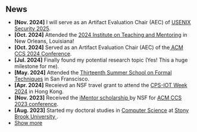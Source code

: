 <h2 style="margin: 60px 0px 10px;">News</h2>

<ul>
<li><strong>[Nov. 2024]</strong> I will serve as an Artifact Evaluation Chair (AEC) of <a href="https://www.usenix.org/conference/usenixsecurity25">USENIX Security 2025</a>.</li>
<li><strong>[Oct. 2024]</strong> Attended the <a href="https://www.sreb.org/institute-teaching-and-mentoring">2024 Institute on Teaching and Mentoring</a> in New Orleans, Louisiana!</li>
<li><strong>[Oct. 2024]</strong> Served as an Artifact Evaluation Chair (AEC) of the<a href="https://www.sigsac.org/ccs/CCS2024/"> ACM CCS 2024 Conference</a>.</li>
<li><strong>[Jul. 2024]</strong> Finally found my potential research topic (Yes! This a huge milestone for me).</li>
<li><strong>[May. 2024]</strong> Attended the  <a href="https://fm.csl.sri.com/SSFT24/">Thirteenth Summer School on Formal Techniques</a> in San Franscisco.</li>
<li><strong>[Apr. 2024]</strong> Receievd an NSF travel grant to attend the  <a href="https://cps-iot-week2024.ie.cuhk.edu.hk/"> CPS-IOT Week 2024</a> in Hong Kong.</li>
<li><strong>[Nov. 2023]</strong> Received the <a href="https://sites.google.com/vt.edu/imentor/">iMentor scholarship </a> by NSF for  <a href="https://www.sigsac.org/ccs/CCS2023/">ACM CCS 2023 conference</a>.</li>
<li><strong>[Aug. 2023]</strong> Started my doctoral studies in <a href="https://www.cs.stonybrook.edu/">Computer Science</a> at <a href="https://stonybrook.edu">Stony Brook University </a>.</li>


<!-- <li><strong>[Jun. 2024]</strong> I gave a talk on 3D generative models at <a href="https://sites.google.com/view/cvpr24-ac-workshop/">CVPR 2024 Area Chair Workshop</a>. </li>
<li><strong>[Apr. 2024]</strong> I will serve as an Area Chair of <a href="https://neurips.cc/Conferences/2024">NeurIPS 2024</a> and <a href="https://2024.acmmm.org/">ACM MM 2024</a>.</li>
<li><strong>[Jan. 2024]</strong> Our paper about <a href="https://arxiv.org/pdf/2306.08103.pdf">diffusion models</a> is accepted to <a href="https://iclr.cc/Conferences/2024/">ICLR 2024</a>.</li> -->
  

<li> <a href="#" onclick="toggleVis(this); return false;">Show more</a> </li>
<div id="newsmore" style="display:none"> 
     <li><strong>[Apr. 2023]</strong> Our paper "IoT Zigbee Device Security" was accepted by the<a href="https://www.elsevier.com/r"> Elsevier's Internet of Things Journal</a>.</li>
     <li><strong>[Mar. 2023]</strong> Accepted invitation to review manuscript for the <a href="https://ieee-iotj.org//">IEEE Internet of Things Journal</a>.</li>
    <li><strong>[Feb. 2023]</strong> Our manuscript accepted by the <a href="https://ieee-iotj.org//">IEEE Internet of Things Journal</a>.</li>
  <li><strong>[Dec. 2022]</strong> Our paper "Human-Centric Machine Learning" was accepted at by <a href="https://2023.hci.international/">HCI International 2023</a>.</li>
  <li><strong>[Oct. 2022]</strong> Accepted an invitation to serve as a reviwer for <a href="https://2023.hci.international/">HCI International 2023</a>.</li>
  <li><strong>[Oct. 2022]</strong> Our paper about "Ensemble-based IDS" was accepted by the <a href="https://honet-ict.org/archives/honet22/index.html">IEEE Honet 2022</a>.</li>
  <li><strong>[Jun. 2022]</strong> Our paper on  IoT profiling was accepted at the <a href="https://pstnet.ca/pst2022/">Privacy, Security, and Trust (PST2022) conference</a>.</li>
  <!-- <li><strong>[Apr. 2023]</strong> I will give a talk on continual learning at <a href="https://sites.google.com/view/visionseminar">MIT Vision and Graphics Seminar</a>.</li>
  <li><strong>[Apr. 2023]</strong> I will serve as an Area Chair of <a href="https://www.auai.org/uai2023/">UAI 2023</a> and <a href="https://bmvc2023.rog/">BMVC 2023</a>.</li>
  <li><strong>[Mar. 2023]</strong> I will participate in the <a href="https://cvpr2023.thecvf.com/Conferences/2023/CallForDoctoralConsortium">CVPR 2023 Doctoral Consortium</a> with a travel award. </li>
  <li><strong>[Mar. 2023]</strong> I gave a talk on continual learning at <a href="https://vigr.cs.columbia.edu/vigr_seminar.html">Columbia VIGR Seminar</a>. </li>
  <li><strong>[Mar. 2023]</strong> I gave a talk on few-shot learning at EPFL. </li>
  <li><strong>[Feb. 2023]</strong> Two papers about <a href="./publications/">continual learning</a> are accepted to <a href="http://cvpr2023.thecvf.com/">CVPR 2023</a>.</li>
  <li><strong>[Dec. 2022]</strong> <a href="https://www.bmvc2023.org">BMVC 2023</a> will be held in Aberdeen, UK, and I will serve as the Website Chair.</li>
  <li><strong>[Nov. 2022]</strong> Our paper about <a href="https://pure.mpg.de/rest/items/item_3478882_1/component/file_3478883/content">class-incremental learning</a> is accepted to <a href="https://aaai.org/Conferences/AAAI-23/">AAAI 2023</a>.</li>
  <li><strong>[Oct. 2022]</strong> I am recognized as a top reviewer for <a href="https://neurips.cc/Conferences/2022/ProgramCommittee">NeurIPS 2022</a>.</li>
  <li><strong>[Aug. 2022]</strong> I will serve as an area chair of <a href="https://aistats.org/aistats2023/">AISTATS 2023</a>.</li>
  <li><strong>[Jun. 2022]</strong> I will serve as a student mentor of <a href="https://sites.google.com/view/cvpr-academy/">the CVPR Academy</a> at <a href="http://cvpr2022.thecvf.com/">CVPR 2022</a>.</li>
  <li><strong>[Jun. 2022]</strong> I will serve as a website chair of <a href="https://bmvc2022.org/people/organisers/">BMVC 2022</a>, along with <a href="https://yashbhalgat.github.io/">Yash Bhalgat</a>.</li>
  <li><strong>[Sep. 2021]</strong> Our paper about <a href="https://openreview.net/pdf?id=BfPzZSype5M">class-incremental learning</a> is accepted to <a href="https://neurips.cc/Conferences/2021">NeurIPS 2021</a>.</li>
  <li><strong>[Mar. 2021]</strong> Our paper about <a href="https://arxiv.org/pdf/2010.05063.pdf">class-incremental learning</a> is accepted to <a href="http://cvpr2021.thecvf.com/">CVPR 2021</a>.</li>
  <li><strong>[Jul. 2020]</strong> Our paper about <a href="https://link.springer.com/content/pdf/10.1007%2F978-3-030-58517-4_24.pdf">few-shot learning</a> is accepted to <a href="https://eccv2020.eu/">ECCV 2020</a>.</li>
  <li><strong>[Feb. 2020]</strong> Our paper about <a href="https://arxiv.org/pdf/2002.10211.pdf">class-incremental learning</a> is accepted to <a href="http://cvpr2020.thecvf.com/">CVPR 2020</a>.</li>
  <li><strong>[Feb. 2020]</strong> We will host the <a href="https://www.acmmmasia.org/2020/committee.html">ACM Multimedia Asia 2020</a> conference in Singapore!</li>
  <li><strong>[Sep. 2019]</strong> Our paper about <a href="https://papers.nips.cc/paper/2019/file/bf25356fd2a6e038f1a3a59c26687e80-Paper.pdf">few-shot learning</a> is accepted to <a href="https://nips.cc/Conferences/2019">NeurIPS 2019</a>.</li>
  <li><strong>[Mar. 2019]</strong> Our paper about <a href="https://openaccess.thecvf.com/content_CVPR_2019/papers/Sun_Meta-Transfer_Learning_for_Few-Shot_Learning_CVPR_2019_paper.pdf">few-shot learning</a> is accepted to <a href="http://cvpr2019.thecvf.com/">CVPR 2019</a>.</li> -->
</div>

</ul>
